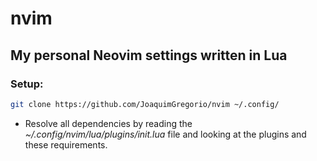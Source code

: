 # nvim
## My personal Neovim settings written in Lua
### Setup:
```bash
git clone https://github.com/JoaquimGregorio/nvim ~/.config/
```
- Resolve all dependencies by reading the *~/.config/nvim/lua/plugins/init.lua* file and looking at the plugins and these requirements.
